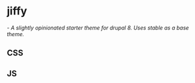 # jiffy
*- A slightly opinionated starter theme for drupal 8. Uses stable as a base theme.*

## CSS

## JS

